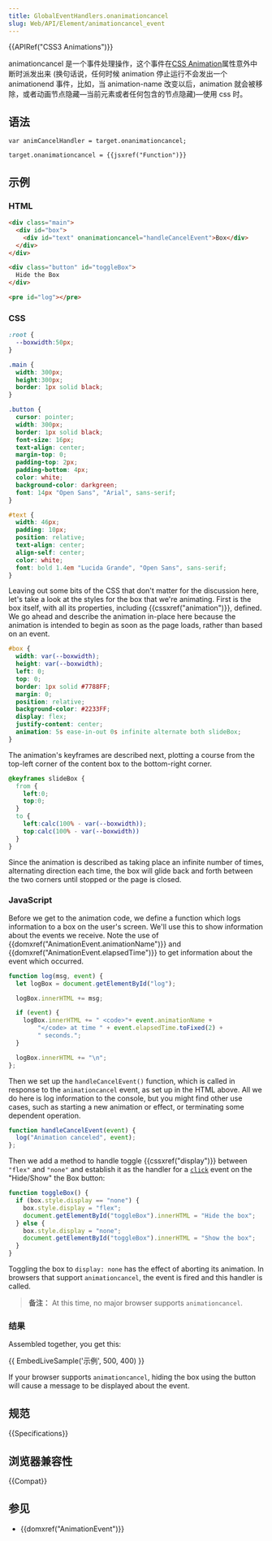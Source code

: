 ```yaml
---
title: GlobalEventHandlers.onanimationcancel
slug: Web/API/Element/animationcancel_event
---
```


{{APIRef("CSS3 Animations")}}

animationcancel 是一个事件处理操作，这个事件在[CSS Animation](/zh-CN/docs/Web/CSS/CSS_Animations)属性意外中断时派发出来 (换句话说，任何时候 animation 停止运行不会发出一个 animationend 事件，比如，当 animation-name 改变以后，animation 就会被移除，或者动画节点隐藏—当前元素或者任何包含的节点隐藏)—使用 css 时。

## 语法

```
var animCancelHandler = target.onanimationcancel;

target.onanimationcancel = {{jsxref("Function")}}
```

## 示例

### HTML

```html
<div class="main">
  <div id="box">
    <div id="text" onanimationcancel="handleCancelEvent">Box</div>
  </div>
</div>

<div class="button" id="toggleBox">
  Hide the Box
</div>

<pre id="log"></pre>
```

### CSS

```css hidden
:root {
  --boxwidth:50px;
}

.main {
  width: 300px;
  height:300px;
  border: 1px solid black;
}

.button {
  cursor: pointer;
  width: 300px;
  border: 1px solid black;
  font-size: 16px;
  text-align: center;
  margin-top: 0;
  padding-top: 2px;
  padding-bottom: 4px;
  color: white;
  background-color: darkgreen;
  font: 14px "Open Sans", "Arial", sans-serif;
}

#text {
  width: 46px;
  padding: 10px;
  position: relative;
  text-align: center;
  align-self: center;
  color: white;
  font: bold 1.4em "Lucida Grande", "Open Sans", sans-serif;
}
```

Leaving out some bits of the CSS that don't matter for the discussion here, let's take a look at the styles for the box that we're animating. First is the box itself, with all its properties, including {{cssxref("animation")}}, defined. We go ahead and describe the animation in-place here because the animation is intended to begin as soon as the page loads, rather than based on an event.

```css
#box {
  width: var(--boxwidth);
  height: var(--boxwidth);
  left: 0;
  top: 0;
  border: 1px solid #7788FF;
  margin: 0;
  position: relative;
  background-color: #2233FF;
  display: flex;
  justify-content: center;
  animation: 5s ease-in-out 0s infinite alternate both slideBox;
}
```

The animation's keyframes are described next, plotting a course from the top-left corner of the content box to the bottom-right corner.

```css
@keyframes slideBox {
  from {
    left:0;
    top:0;
  }
  to {
    left:calc(100% - var(--boxwidth));
    top:calc(100% - var(--boxwidth))
  }
}
```

Since the animation is described as taking place an infinite number of times, alternating direction each time, the box will glide back and forth between the two corners until stopped or the page is closed.

### JavaScript

Before we get to the animation code, we define a function which logs information to a box on the user's screen. We'll use this to show information about the events we receive. Note the use of {{domxref("AnimationEvent.animationName")}} and {{domxref("AnimationEvent.elapsedTime")}} to get information about the event which occurred.

```js
function log(msg, event) {
  let logBox = document.getElementById("log");

  logBox.innerHTML += msg;

  if (event) {
    logBox.innerHTML += " <code>"+ event.animationName +
        "</code> at time " + event.elapsedTime.toFixed(2) +
        " seconds.";
  }

  logBox.innerHTML += "\n";
};
```

Then we set up the `handleCancelEvent()` function, which is called in response to the `animationcancel` event, as set up in the HTML above. All we do here is log information to the console, but you might find other use cases, such as starting a new animation or effect, or terminating some dependent operation.

```js
function handleCancelEvent(event) {
  log("Animation canceled", event);
};
```

Then we add a method to handle toggle {{cssxref("display")}} between `"flex"` and  `"none"` and establish it as the handler for a [`click`](/zh-CN/docs/Web/API/Element/click_event) event on the "Hide/Show" the Box button:

```js
function toggleBox() {
  if (box.style.display == "none") {
    box.style.display = "flex";
    document.getElementById("toggleBox").innerHTML = "Hide the box";
  } else {
    box.style.display = "none";
    document.getElementById("toggleBox").innerHTML = "Show the box";
  }
}
```

Toggling the box to `display: none` has the effect of aborting its animation. In browsers that support `animationcancel`, the event is fired and this handler is called.

> **备注：** At this time, no major browser supports `animationcancel`.

### 结果

Assembled together, you get this:

{{ EmbedLiveSample('示例', 500, 400) }}

If your browser supports `animationcancel`, hiding the box using the button will cause a message to be displayed about the event.

## 规范

{{Specifications}}

## 浏览器兼容性

{{Compat}}

## 参见

- {{domxref("AnimationEvent")}}
